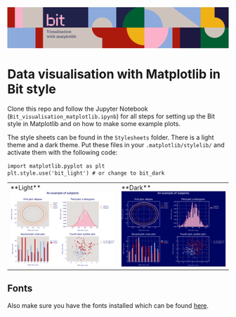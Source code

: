 <img src="Assets/banner.png">

# Data visualisation with Matplotlib in Bit style

Clone this repo and follow the Jupyter Notebook (`Bit_visualisation_matplotlib.ipynb`) for all steps for setting up the Bit style in Matplotlib and on how to make some example plots.

The style sheets can be found in the `Stylesheets` folder. There is a light theme and a dark theme. Put these files in your `.matplotlib/stylelib/` and activate them with the following code:

```
import matplotlib.pyplot as plt
plt.style.use('bit_light') # or change to bit_dark
```

<table><tr><td>**Light**</br><img src='Exports/light_demo_2.png'></td><td>**Dark**</br><img src='Exports/dark_demo_2.png'></td></tr></table>

## Fonts
Also make sure you have the fonts installed which can be found [here](https://drive.google.com/drive/u/1/folders/1xzeIhI2yAhqHaqm4qpDM6jxE5PXsdpRv).
